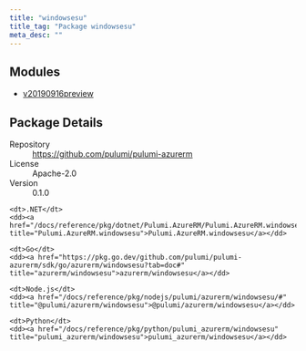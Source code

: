 ```yaml
---
title: "windowsesu"
title_tag: "Package windowsesu"
meta_desc: ""
---
```


<!-- WARNING: this file was generated by Pulumi Docs Generator. -->
<!-- Do not edit by hand unless you're certain you know what you are doing! -->



<h2 id="modules">Modules</h2>
<ul class="api">
    <li><a href="v20190916preview/" title="v20190916preview"><span class="symbol module"></span>v20190916preview</a></li>
</ul>

<h2 id="package-details">Package Details</h2>
<dl class="package-details">
	<dt>Repository</dt>
	<dd><a href="https://github.com/pulumi/pulumi-azurerm">https://github.com/pulumi/pulumi-azurerm</a></dd>
	<dt>License</dt>
	<dd>Apache-2.0</dd>
	<dt>Version</dt>
	<dd>0.1.0</dd>
</dl>



<dl class="tabular">

    <dt>.NET</dt>
    <dd><a href="/docs/reference/pkg/dotnet/Pulumi.AzureRM/Pulumi.AzureRM.windowsesu.html" title="Pulumi.AzureRM.windowsesu">Pulumi.AzureRM.windowsesu</a></dd>

    <dt>Go</dt>
    <dd><a href="https://pkg.go.dev/github.com/pulumi/pulumi-azurerm/sdk/go/azurerm/windowsesu?tab=doc#" title="azurerm/windowsesu">azurerm/windowsesu</a></dd>

    <dt>Node.js</dt>
    <dd><a href="/docs/reference/pkg/nodejs/pulumi/azurerm/windowsesu/#" title="@pulumi/azurerm/windowsesu">@pulumi/azurerm/windowsesu</a></dd>

    <dt>Python</dt>
    <dd><a href="/docs/reference/pkg/python/pulumi_azurerm/windowsesu" title="pulumi_azurerm/windowsesu">pulumi_azurerm/windowsesu</a></dd>

</dl>


